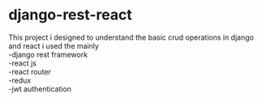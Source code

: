 # django-rest-react
This project i designed to understand the basic crud operations in django and react 
i used the mainly <br />
  -django rest framework  <br />
  -react js <br />
  -react router <br />
  -redux <br />
  -jwt authentication <br />


